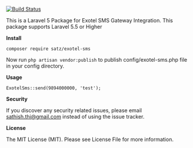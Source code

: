 [![Build Status](https://travis-ci.org/ssatz/exotel-sms.svg?branch=master)](https://travis-ci.org/ssatz/exotel-sms)

This is a Laravel 5 Package for Exotel SMS Gateway Integration. 
This package supports Laravel 5.5 or Higher

**Install**

`composer require satz/exotel-sms`

Now run `php artisan vendor:publish` to publish config/exotel-sms.php file in your config directory.

**Usage**

`ExotelSms::send(9894000000, 'test');`

**Security**

If you discover any security related issues, please email sathish.thi@gmail.com instead of using the issue tracker.

**License**

The MIT License (MIT). Please see License File for more information.
